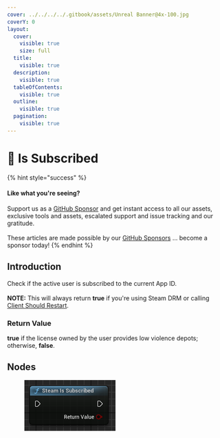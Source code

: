 ```yaml
---
cover: ../../../../.gitbook/assets/Unreal Banner@4x-100.jpg
coverY: 0
layout:
  cover:
    visible: true
    size: full
  title:
    visible: true
  description:
    visible: true
  tableOfContents:
    visible: true
  outline:
    visible: true
  pagination:
    visible: true
---
```


# 🔵 Is Subscribed

{% hint style="success" %}
#### Like what you're seeing?

Support us as a [GitHub Sponsor](../../../../become-a-sponsor/) and get instant access to all our assets, exclusive tools and assets, escalated support and issue tracking and our gratitude.\
\
These articles are made possible by our [GitHub Sponsors](../../../../become-a-sponsor/) ... become a sponsor today!
{% endhint %}

## Introduction

Check if the active user is subscribed to the current App ID.\
\
**NOTE:** This will always return **true** if you're using Steam DRM or calling [Client Should Restart](client-should-restart.md).

### Return Value

**true** if the license owned by the user provides low violence depots; otherwise, **false**.

## Nodes

<figure><img src="../../../../.gitbook/assets/image (7) (1) (1) (1) (1).png" alt=""><figcaption></figcaption></figure>
